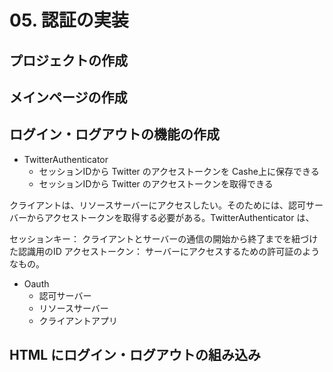 # 05. 認証の実装

## プロジェクトの作成

## メインページの作成

## ログイン・ログアウトの機能の作成

- TwitterAuthenticator
  - セッションIDから Twitter のアクセストークンを Cashe上に保存できる
  - セッションIDから Twitter のアクセストークンを取得できる

クライアントは、リソースサーバーにアクセスしたい。そのためには、認可サーバーからアクセストークンを取得する必要がある。TwitterAuthenticator は、

セッションキー： クライアントとサーバーの通信の開始から終了までを紐づけた認識用のID
アクセストークン： サーバーにアクセスするための許可証のようなもの。

- Oauth
  - 認可サーバー
  - リソースサーバー
  - クライアントアプリ

## HTML にログイン・ログアウトの組み込み
